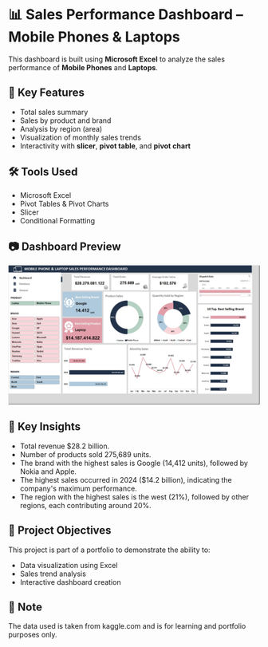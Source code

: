 # 📊 Sales Performance Dashboard – Mobile Phones & Laptops

This dashboard is built using **Microsoft Excel** to analyze the sales performance of **Mobile Phones** and **Laptops**.

## 🧩 Key Features
- Total sales summary
- Sales by product and brand
- Analysis by region (area)
- Visualization of monthly sales trends
- Interactivity with **slicer**, **pivot table**, and **pivot chart**

## 🛠 Tools Used
- Microsoft Excel
- Pivot Tables & Pivot Charts
- Slicer
- Conditional Formatting

## 📷 Dashboard Preview
![Preview Dashboard](preview.png.jpg)

## 📌 Key Insights
- Total revenue $28.2 billion.
- Number of products sold 275,689 units.
- The brand with the highest sales is Google (14,412 units), followed by Nokia and Apple.
- The highest sales occurred in 2024 ($14.2 billion), indicating the company's maximum performance.
- The region with the highest sales is the west (21%), followed by other regions, each contributing around 20%.

## 🎯 Project Objectives
This project is part of a portfolio to demonstrate the ability to:
- Data visualization using Excel
- Sales trend analysis
- Interactive dashboard creation

## 📎 Note
The data used is taken from kaggle.com and is for learning and portfolio purposes only.
